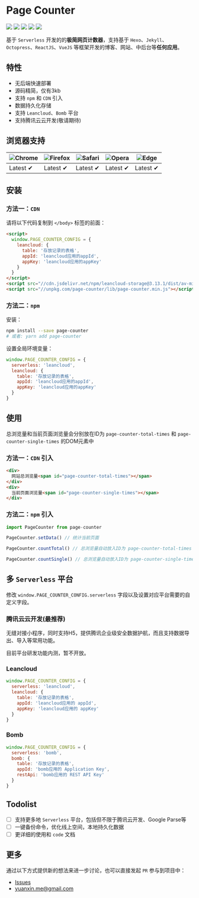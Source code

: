 # Page Counter

[![](https://img.shields.io/badge/based-serverless-ff69b4.svg?style=popout-square)](https://github.com/dongyuanxin/page-counter)
[![](https://img.shields.io/badge/build-success-success.svg?style=popout-square)](https://github.com/dongyuanxin/page-counter)
[![](https://img.shields.io/badge/code_size-3kb-success.svg?style=popout-square)](https://github.com/dongyuanxin/page-counter)
[![](https://img.shields.io/badge/release-v1.3.1-blue.svg?style=popout-square)](https://github.com/dongyuanxin/page-counter/issues)
[![](https://img.shields.io/badge/license-MIT-blue.svg?style=popout-square)](https://github.com/dongyuanxin/page-counter)


基于 `Serverless` 开发的的**极简网页计数器**，支持基于 `Hexo`、`Jekyll`、`Octopress`、`ReactJS`、`VueJS` 等框架开发的博客、网站、中后台等**任何应用**。

## 特性

- 无后端快速部署
- 源码精简，仅有3kb
- 支持 `npm` 和 `CDN` 引入
- 数据持久化存储
- 支持 `Leancloud`、`Bomb` 平台
- 支持腾讯云云开发(敬请期待)

## 浏览器支持

| ![Chrome](https://raw.github.com/alrra/browser-logos/master/src/chrome/chrome_48x48.png) | ![Firefox](https://raw.github.com/alrra/browser-logos/master/src/firefox/firefox_48x48.png) | ![Safari](https://raw.github.com/alrra/browser-logos/master/src/safari/safari_48x48.png) | ![Opera](https://raw.github.com/alrra/browser-logos/master/src/opera/opera_48x48.png) | ![Edge](https://raw.github.com/alrra/browser-logos/master/src/edge/edge_48x48.png) |
| --- | --- | --- | --- | --- |
| Latest ✔ | Latest ✔ | Latest ✔ | Latest ✔ | Latest ✔  |

## 安装

### 方法一：`CDN`

请将以下代码复制到 `</body>` 标签的前面：

```html
<script>
  window.PAGE_COUNTER_CONFIG = {
    leancloud: {
      table: '存放记录的表格',
      appId: 'leancloud应用的appId',
      appKey: 'leancloud应用的appKey'
    }
  }
</script>
<script src="//cdn.jsdelivr.net/npm/leancloud-storage@3.13.1/dist/av-min.js"></script>
<script src="//unpkg.com/page-counter/lib/page-counter.min.js"></script>
```

### 方法二：`npm`

安装：

```sh
npm install --save page-counter
# 或者: yarn add page-counter
```

设置全局环境变量：

```javascript
window.PAGE_COUNTER_CONFIG = {
  serverless: 'leancloud',
  leancloud: {
    table: '存放记录的表格',
    appId: 'leancloud应用的appId',
    appKey: 'leancloud应用的appKey'
  }
}
```

## 使用

总浏览量和当前页面浏览量会分别放在ID为 `page-counter-total-times` 和 `page-counter-single-times` 的DOM元素中

### 方法一：`CDN` 引入

```html
<div>
  网站总浏览量<span id="page-counter-total-times"></span>
</div>
<div>
  当前页面浏览量<span id="page-counter-single-times"></span>
</div>
```

### 方法二：`npm` 引入

```javascript
import PageCounter from page-counter

PageCounter.setData() // 统计当前页面

PageCounter.countTotal() // 总浏览量自动放入ID为 page-counter-total-times 的DOM元素中

PageCounter.countSingle() // 总浏览量自动放入ID为 page-counter-single-times 的DOM元素中
```

## 多 `Serverless` 平台

修改 `window.PAGE_COUNTER_CONFIG.serverless` 字段以及设置对应平台需要的自定义字段。

### 腾讯云云开发(最推荐)

无缝对接小程序，同时支持H5，提供腾讯企业级安全数据护航，而且支持数据导出、导入等常用功能。

目前平台研发功能内测，暂不开放。

### Leancloud

```javascript
window.PAGE_COUNTER_CONFIG = {
  serverless: 'leancloud',
  leancloud: {
    table: '存放记录的表格',
    appId: 'leancloud应用的 appId',
    appKey: 'leancloud应用的 appKey'
  }
}
```

### Bomb

```javascript
window.PAGE_COUNTER_CONFIG = {
  serverless: 'bomb',
  bomb: {
    table: '存放记录的表格',
    appId: 'bomb应用的 Application Key',
    restApi: 'bomb应用的 REST API Key'
  }
}
```

## Todolist

- [ ] 支持更多地 `Serverless` 平台，包括但不限于腾讯云开发、Google Parse等
- [ ] 一键备份命令，优化线上空间，本地持久化数据
- [ ] 更详细的使用和 `code` 文档

## 更多

通过以下方式提供新的想法来进一步讨论，也可以直接发起 `PR` 参与到项目中：

- [Issues](https://github.com/dongyuanxin/page-counter/issues)
- yuanxin.me@gmail.com